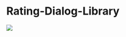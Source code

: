 # Rating-Dialog-Library

 
[![](https://jitpack.io/v/mpountou/Rating-Dialog-Library)](https://jitpack.io/#mpountou/Rating-Dialog-Library)
